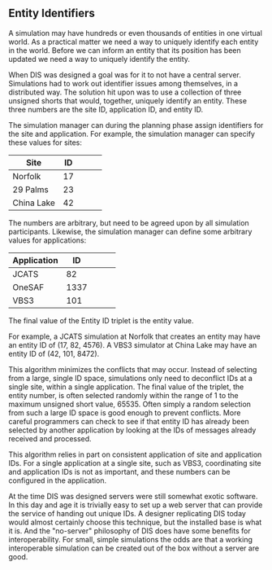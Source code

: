 ## Entity Identifiers

A simulation may have hundreds or even thousands of entities in one virtual world. As a practical matter we need a way to uniquely identify each entity in the world. Before we can inform an entity that its position has been updated we need a way to uniquely identify the entity.

When DIS was designed a goal was for it to not have a central server. Simulations had to work out identifier issues among themselves, in a distributed way. The solution hit upon was to use a collection of three unsigned shorts that would, together, uniquely identify an entity. These three numbers are the site ID, application ID, and entity ID.

The simulation manager can during the planning phase assign identifiers for the site and application. For example, the simulation manager can specify these values for sites:

| Site       | ID |   |   |   |
|------------|----|---|---|---|
| Norfolk    | 17 |   |   |   |
| 29 Palms   | 23 |   |   |   |
| China Lake | 42 |   |   |   |

The numbers are arbitrary, but need to be agreed upon by all simulation participants.
Likewise, the simulation manager can define some arbitrary values for applications:

| Application | ID   |   |   |   |
|-------------|------|---|---|---|
| JCATS       | 82   |   |   |   |
| OneSAF      | 1337 |   |   |   |
| VBS3        | 101  |   |   |   |

The final value of the Entity ID triplet is the entity value.

For example, a JCATS simulation at Norfolk that creates an entity may have an entity ID of (17, 82, 4576). A VBS3 simulator at China Lake may have an entity ID of (42, 101, 8472).

This algorithm minimizes the conflicts that may occur. Instead of selecting from a large, single ID space, simulations only need to deconflict IDs at a single site, within a single application. The final value of the triplet, the entity number, is often selected randomly within the range of 1 to the maximum unsigned short value, 65535. Often simply a random selection from such a large ID space is good enough to prevent conflicts. More careful programmers can check to see if that entity ID has already been selected by another application by looking at the IDs of messages already received and processed.

This algorithm relies in part on consistent application of site and application IDs. For a single application at a single site, such as VBS3, coordinating site and application IDs is not as important, and these numbers can be configured in the application.

At the time DIS was designed servers were still somewhat exotic software. In this day and age it is trivially easy to set up a web server that can provide the service of handing out unique IDs. A designer replicating DIS today would almost certainly choose this technique, but the installed base is what it is. And the "no-server" philosophy of DIS does have some benefits for interoperability. For small, simple simulations the odds are that a working interoperable simulation can be created out of the box without a server are good.
